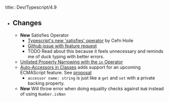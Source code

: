 title:: Dev/Typescript/4.9

- ## Changes
	- **New** Satisfies Operator
		- [Typescript's new 'satisfies' operator](https://medium.com/@cefn/typescript-satisfies-6ba52e74cb2f) by Cefn Hoile
		- [Github issue with feature request](https://github.com/microsoft/TypeScript/issues/47920)
		- TODO Read about this because it feels unnecessary and reminds me of duck typing with better errors.
	- [Unlisted Property Narrowing with the `in` Operator](https://devblogs.microsoft.com/typescript/announcing-typescript-4-9/#unlisted-property-narrowing-with-the-in-operator)
	- [Auto-Accessors in Classes](https://devblogs.microsoft.com/typescript/announcing-typescript-4-9/#auto-accessors-in-classes) adds support for an upcoming ECMAScript feature.  See [proposal](https://github.com/tc39/proposal-grouped-and-auto-accessors)
		- `accessor name: string` is just like a `get` and `set` with a private backing property.
	- **New** Will throw error when doing equality checks against `NaN` instead of using `Number.isNan`